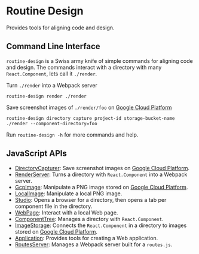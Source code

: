 # Routine Design

Provides tools for aligning code and design.

## Command Line Interface

`routine-design` is a Swiss army knife of simple commands for aligning code and design. The commands interact with a directory with many `React.Component`, lets call it `./render`.

Turn `./render` into a Webpack server
```
routine-design render ./render
```

Save screenshot images of `./render/foo` on [Google Cloud Platform](https://cloud.google.com/)
```
routine-design directory capture project-id storage-bucket-name ./render --component-directory=foo 
```

Run `routine-design -h` for more commands and help.

## JavaScript APIs

* [DirectoryCapturer](./src/README.md): Save screenshot images on [Google Cloud Platform](https://cloud.google.com/).
* [RenderServer](./src/README.md): Turns a directory with `React.Component` into a Webpack server.
* [GcpImage](./src/README.md): Manipulate a PNG image stored on [Google Cloud Platform](https://cloud.google.com/).
* [LocalImage](./src/README.md): Manipulate a local PNG image.
* [Studio](./src/studio/README.md): Opens a browser for a directory, then opens a tab per component file in the directory.
* [WebPage](./src/README.md): Interact with a local Web page.
* [ComponentTree](./src/component-tree/README.md): Manages a directory with `React.Component`.
* [ImageStorage](./image-storage/README.md): Connects the `React.Component` in a directory to images stored on [Google Cloud Platform](https://cloud.google.com/).
* [Application](./src/application/README.md): Provides tools for creating a Web application.
* [RoutesServer](./src/routes-server/README.md): Manages a Webpack server built for a `routes.js`.
